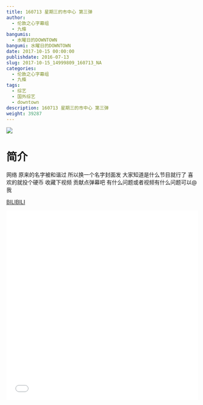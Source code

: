 ```yaml
---
title: 160713 星期三的市中心 第三弹
author: 
  - 伦敦之心字幕组
  - 九條
bangumis: 
  - 水曜日的DOWNTOWN
bangumi: 水曜日的DOWNTOWN
date: 2017-10-15 00:00:00
publishdate: 2016-07-13
slug: 2017-10-15_14999809_160713_NA
categories: 
  - 伦敦之心字幕组
  - 九條
tags: 
  - 综艺
  - 国外综艺
  - downtown
description: 160713 星期三的市中心 第三弹
weight: 39287
---
```


![](https://i.imgur.com/4GLKp5p.jpg)

# 简介  
网络
原来的名字被和谐过 所以换一个名字封面发 大家知道是什么节目就行了 喜欢的就投个硬币 收藏下视频 贡献点弹幕吧 有什么问题或者视频有什么问题可以@我

  [BILIBILI](https://www.bilibili.com/video/av14999809/)


  <iframe src="//www.bilibili.com/html/html5player.html?cid=24432839&aid=14999809" width="100%" height="500" frameborder="0" allowfullscreen="allowfullscreen"></iframe>

